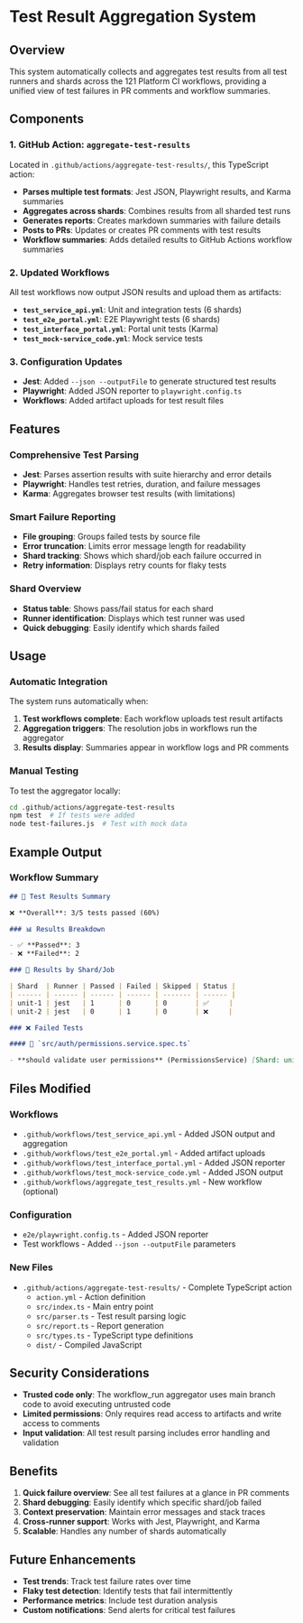 # Test Result Aggregation System

## Overview

This system automatically collects and aggregates test results from all test runners and shards across the 121 Platform CI workflows, providing a unified view of test failures in PR comments and workflow summaries.

## Components

### 1. GitHub Action: `aggregate-test-results`

Located in `.github/actions/aggregate-test-results/`, this TypeScript action:

- **Parses multiple test formats**: Jest JSON, Playwright results, and Karma summaries
- **Aggregates across shards**: Combines results from all sharded test runs
- **Generates reports**: Creates markdown summaries with failure details
- **Posts to PRs**: Updates or creates PR comments with test results
- **Workflow summaries**: Adds detailed results to GitHub Actions workflow summaries

### 2. Updated Workflows

All test workflows now output JSON results and upload them as artifacts:

- **`test_service_api.yml`**: Unit and integration tests (6 shards)
- **`test_e2e_portal.yml`**: E2E Playwright tests (6 shards)
- **`test_interface_portal.yml`**: Portal unit tests (Karma)
- **`test_mock-service_code.yml`**: Mock service tests

### 3. Configuration Updates

- **Jest**: Added `--json --outputFile` to generate structured test results
- **Playwright**: Added JSON reporter to `playwright.config.ts`
- **Workflows**: Added artifact uploads for test result files

## Features

### Comprehensive Test Parsing

- **Jest**: Parses assertion results with suite hierarchy and error details
- **Playwright**: Handles test retries, duration, and failure messages
- **Karma**: Aggregates browser test results (with limitations)

### Smart Failure Reporting

- **File grouping**: Groups failed tests by source file
- **Error truncation**: Limits error message length for readability
- **Shard tracking**: Shows which shard/job each failure occurred in
- **Retry information**: Displays retry counts for flaky tests

### Shard Overview

- **Status table**: Shows pass/fail status for each shard
- **Runner identification**: Displays which test runner was used
- **Quick debugging**: Easily identify which shards failed

## Usage

### Automatic Integration

The system runs automatically when:

1. **Test workflows complete**: Each workflow uploads test result artifacts
2. **Aggregation triggers**: The resolution jobs in workflows run the aggregator
3. **Results display**: Summaries appear in workflow logs and PR comments

### Manual Testing

To test the aggregator locally:

```bash
cd .github/actions/aggregate-test-results
npm test  # If tests were added
node test-failures.js  # Test with mock data
```

## Example Output

### Workflow Summary

```markdown
## 🧪 Test Results Summary

❌ **Overall**: 3/5 tests passed (60%)

### 📊 Results Breakdown

- ✅ **Passed**: 3
- ❌ **Failed**: 2

### 🔀 Results by Shard/Job

| Shard  | Runner | Passed | Failed | Skipped | Status |
| ------ | ------ | ------ | ------ | ------- | ------ |
| unit-1 | jest   | 1      | 0      | 0       | ✅     |
| unit-2 | jest   | 0      | 1      | 0       | ❌     |

### ❌ Failed Tests

#### 📄 `src/auth/permissions.service.spec.ts`

- **should validate user permissions** (PermissionsService) [Shard: unit-2]
```

## Files Modified

### Workflows

- `.github/workflows/test_service_api.yml` - Added JSON output and aggregation
- `.github/workflows/test_e2e_portal.yml` - Added artifact uploads
- `.github/workflows/test_interface_portal.yml` - Added JSON reporter
- `.github/workflows/test_mock-service_code.yml` - Added JSON output
- `.github/workflows/aggregate_test_results.yml` - New workflow (optional)

### Configuration

- `e2e/playwright.config.ts` - Added JSON reporter
- Test workflows - Added `--json --outputFile` parameters

### New Files

- `.github/actions/aggregate-test-results/` - Complete TypeScript action
  - `action.yml` - Action definition
  - `src/index.ts` - Main entry point
  - `src/parser.ts` - Test result parsing logic
  - `src/report.ts` - Report generation
  - `src/types.ts` - TypeScript type definitions
  - `dist/` - Compiled JavaScript

## Security Considerations

- **Trusted code only**: The workflow_run aggregator uses main branch code to avoid executing untrusted code
- **Limited permissions**: Only requires read access to artifacts and write access to comments
- **Input validation**: All test result parsing includes error handling and validation

## Benefits

1. **Quick failure overview**: See all test failures at a glance in PR comments
2. **Shard debugging**: Easily identify which specific shard/job failed
3. **Context preservation**: Maintain error messages and stack traces
4. **Cross-runner support**: Works with Jest, Playwright, and Karma
5. **Scalable**: Handles any number of shards automatically

## Future Enhancements

- **Test trends**: Track test failure rates over time
- **Flaky test detection**: Identify tests that fail intermittently
- **Performance metrics**: Include test duration analysis
- **Custom notifications**: Send alerts for critical test failures
